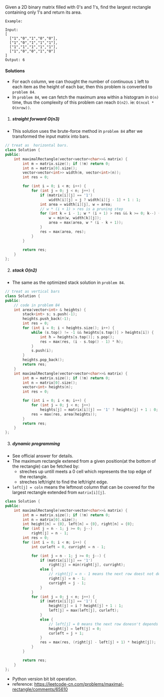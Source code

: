Given a 2D binary matrix filled with 0's and 1's, find the largest rectangle containing only 1's and return its area.

```
Example:

Input:
[
  ["1","0","1","0","0"],
  ["1","0","1","1","1"],
  ["1","1","1","1","1"],
  ["1","0","0","1","0"]
]
Output: 6
```


#### Solutions

- For each column, we can thought the number of continuous `1` left to each item as the height of each bar, then this problem is converted to `problem 84`.
- In `problem 84`, we can fetch the maximum area within a histogram in `O(n)` time, thus the complexity of this problem can reach `O(n2)`. ie: `O(ncol * O(nrow))`.

1. ##### straight forward O(n3)

- This solution uses the brute-force method in `problem 84` after we transformed the input matrix into bars.


```c++
// treat as  horizontal bars.
class Solution {
public:
    int maximalRectangle(vector<vector<char>>& matrix) {
        int m = matrix.size(); if (!m) return 0;
        int n = matrix[0].size();
        vector<vector<int>> width(m, vector<int>(n));
        int res = 0;

        for (int i = 0; i < m; i++) {
            for (int j = 0; j < n; j++) {
                if (matrix[i][j] == '1')
                    width[i][j] = j ? width[i][j - 1] + 1 : 1;
                int area = width[i][j], w = area;
                // w * (i + 1) > res is a pruning step
                for (int k = i - 1; w * (i + 1) > res && k >= 0; k--) {
                    w = min(w, width[k][j]);
                    area = max(area, w * (i - k + 1));
                }
                res = max(area, res);
            }
        }
        
        return res;
    }
};
```


2. ##### stack O(n2)

- The same as the optimized stack solution in `problem 84`.

```c++
// treat as vertical bars
class Solution {
public:
    // code in problem 84
    int area(vector<int> & heights) {
        stack<int> s; s.push(-1);
        heights.push_back(-1);
        int res = 0;
        for (int i = 0; i < heights.size(); i++) {
            while (s.top() != -1 && heights[s.top()] > heights[i]) {
                int h = heights[s.top()]; s.pop();
                res = max(res, (i - s.top() - 1) * h);
            }
            s.push(i);
        }
        heights.pop_back();
        return res;
    }
    int maximalRectangle(vector<vector<char>>& matrix) {
        int m = matrix.size(); if (!m) return 0;
        int n = matrix[0].size();
        vector<int> heights(n);
        int res = 0;

        for (int i = 0; i < m; i++) {
            for (int j = 0; j < n; j++)
                heights[j] = matrix[i][j] == '1' ? heights[j] + 1 : 0;
            res = max(res, area(heights));
        }
        return res;
    }
};
```


3. ##### dynamic programming

- See official answer for details.
- The maximum rectangle extened from a given position(at the bottom of the rectangle) can be fetched by:
    - streches up untill meets a 0 cell which represents the top edge of the rectangle.
    - streches left/right to find the left/right edge.
- `left[j] = coln` means the leftmost column that can be covered for the largest rectangle extended from `matrix[i][j]`.

```c++
class Solution {
public:
    int maximalRectangle(vector<vector<char>>& matrix) {
        int m = matrix.size(); if (!m) return 0;
        int n = matrix[0].size();
        int height[n] = {0}, left[n] = {0}, right[n] = {0};
        for (int j = n - 1; j >= 0; j--)
            right[j] = n - 1;
        int res = 0;
        for (int i = 0; i < m; i++) {
            int curleft = 0, curright = n - 1;

            for (int j = n - 1; j >= 0; j--) {
                if (matrix[i][j] == '1')
                    right[j] = min(right[j], curright);
                else {
                    // right[j] = n - 1 means the next row doest not depends on the current row
                    right[j] = n - 1;
                    curright = j - 1;
                }
            }
            for (int j = 0; j < n; j++) {
                if (matrix[i][j] == '1') {
                    height[j] = i ? height[j] + 1 : 1;
                    left[j] = max(left[j], curleft);
                }
                else {
                    // left[j] = 0 means the next row donesn't depends in the current row
                    height[j] = left[j] = 0;
                    curleft = j + 1;
                }
                res = max(res, (right[j] - left[j] + 1) * height[j]);
            }
        }

        return res;
    }
};
```

- Python version bit bit operation.
- reference: https://leetcode-cn.com/problems/maximal-rectangle/comments/65610